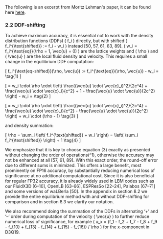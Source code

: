 The following is an excerpt from Moritz Lehman's paper, it can be found here [here](https://arxiv.org/pdf/2112.08926).


### 2.2 DDF-shifting

To achieve maximum accuracy, it is essential not to work with the density distribution functions (DDFs) \( f_i \) directly, but with shifted \( f_i^{\text{shifted}} := f_i - w_i \) instead [50, 57, 61, 83, 89].
\( w_i = f_i^{\text{eq}}(\rho = 1, \vec{u} = 0) \) are the lattice weights and \( \rho \) and \( \vec{u} \) are the local fluid density and velocity. This requires a small change in the equilibrium DDF computation:

\[
f_i^{\text{eq-shifted}}(\rho, \vec{u}) := f_i^{\text{eq}}(\rho, \vec{u}) - w_i =
\tag{1}
\]

\[
= w_i \cdot \rho \cdot \left( \frac{(\vec{u} \cdot \vec{c}_i)^2}{2c^4} + \frac{\vec{u} \cdot \vec{c}_i}{c^2} + 1 - \frac{\vec{u} \cdot \vec{u}}{2c^2} \right) - w_i =
\tag{2}
\]

\[
= w_i \cdot \rho \cdot \left( \frac{(\vec{u} \cdot \vec{c}_i)^2}{2c^4} + \frac{\vec{u} \cdot \vec{c}_i}{c^2} - \frac{\vec{u} \cdot \vec{u}}{2c^2} \right) + w_i \cdot (\rho - 1)
\tag{3}
\]

and density summation:

\[
\rho = \sum_i \left( f_i^{\text{shifted}} + w_i \right) = \left( \sum_i f_i^{\text{shifted}} \right) + 1
\tag{4}
\]

We emphasize that it is key to choose equation (3) exactly as presented without changing the order of operations\(^1\), otherwise the accuracy may not be enhanced at all [57, 61, 89]. With this exact order, the round-off error due to different sums is minimized. This offers a large benefit, most prominently on FP16 accuracy, by substantially reducing numerical loss of significance at no additional computational cost. Since it is also beneficial for regular FP32 accuracy, it is already widely used in LBM codes such as our FluidX3D [6–10], OpenLB [63–66], ESPResSo [22–24], Palabos [67–71] and some versions of waLBerla [50]. In the appendix in section 8.2 we provide the entire equilibrium method with and without DDF-shifting for comparison and in section 8.3 we clarify our notation.

We also recommend doing the summation of the DDFs in alternating ‘+’ and ‘–’ order during computation of the velocity \( \vec{u} \) to further reduce numerical loss of significance, for example \( u_x = (f_1 - f_2 + f_7 - f_8 + f_9 - f_{10} + f_{13} - f_{14} + f_{15} - f_{16}) / \rho \) for the x-component in D3Q19.
